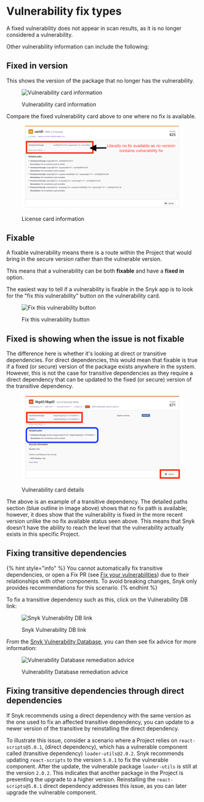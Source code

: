 # Vulnerability fix types

A fixed vulnerability does not appear in scan results, as it is no longer considered a vulnerability.

Other vulnerability information can include the following:

## Fixed in version

This shows the version of the package that no longer has the vulnerability.

<figure><img src="../../../.gitbook/assets/fix-desc-1.png" alt="Vulnerability card information"><figcaption><p>Vulnerability card information</p></figcaption></figure>

Compare the fixed vulnerability card above to one where no fix is available.

<figure><img src="../../../.gitbook/assets/fix-desc-2 (1) (1) (1) (1) (1) (1) (1) (1) (1) (1) (1) (1) (2).png" alt="License card information"><figcaption><p>License card information</p></figcaption></figure>

## Fixable

A fixable vulnerability means there is a route within the Project that would bring in the secure version rather than the vulnerable version.

This means that a vulnerability can be both **fixable** and have a **fixed in** option.

The easiest way to tell if a vulnerability is fixable in the Snyk app is to look for the "fix this vulnerability" button on the vulnerability card.

<figure><img src="../../../.gitbook/assets/fix-desc-3.png.png" alt="Fix this vulnerability button"><figcaption><p>Fix this vulnerability button</p></figcaption></figure>

## Fixed is showing when the issue is not fixable

The difference here is whether it's looking at direct or transitive dependencies. For direct dependencies, this would mean that fixable is true if a fixed (or secure) version of the package exists anywhere in the system. However, this is not the case for transitive dependencies as they require a direct dependency that can be updated to the fixed (or secure) version of the transitive dependency.

<figure><img src="../../../.gitbook/assets/fix-desc-4.png (1).png" alt="Vulnerability card details"><figcaption><p>Vulnerability card details</p></figcaption></figure>

The above is an example of a transitive dependency. The detailed paths section (blue outline in image above) shows that no fix path is available; however, it does show that the vulnerability is fixed in the more recent version unlike the no fix available status seen above. This means that Snyk doesn't have the ability to reach the level that the vulnerability actually exists in this specific Project.

## Fixing transitive dependencies

{% hint style="info" %}
You cannot automatically fix transitive dependencies, or open a Fix PR (see [Fix your vulnerabilities](fix-your-vulnerabilities.md#apply-fixes)) due to their relationships with other components. To avoid breaking changes, Snyk only provides recommendations for this scenario.
{% endhint %}

To fix a transitive dependency such as this, click on the Vulnerability DB link:

<figure><img src="../../../.gitbook/assets/fix-desc-5.png" alt="Snyk Vulnerability DB link"><figcaption><p>Snyk Vulnerability DB link</p></figcaption></figure>

From the [Snyk Vulnerability Database](using-the-snyk-vulnerability-database.md), you can then see fix advice for more information:

<figure><img src="../../../.gitbook/assets/fix-desc-6.png" alt="Vulnerability Database remediation advice"><figcaption><p>Vulnerability Database remediation advice</p></figcaption></figure>

## Fixing transitive dependencies through direct dependencies

If Snyk recommends using a direct dependency with the same version as the one used to fix an affected transitive dependency, you can update to a newer version of the transitive by reinstalling the direct dependency.

To illustrate this issue, consider a scenario where a Project relies on `react-scripts@5.0.1`, (direct dependency), which has a vulnerable component called (transitive dependency) `loader-utils@2.0.2`. Snyk recommends updating `react-scripts` to the version `5.0.1` to fix the vulnerable component. After the update, the vulnerable package `loader-utils` is still at the version `2.0.2`. This indicates that another package in the Project is preventing the upgrade to a higher version. Reinstalling the `react-scripts@5.0.1` direct dependency addresses this issue, as you can later upgrade the vulnerable component.
